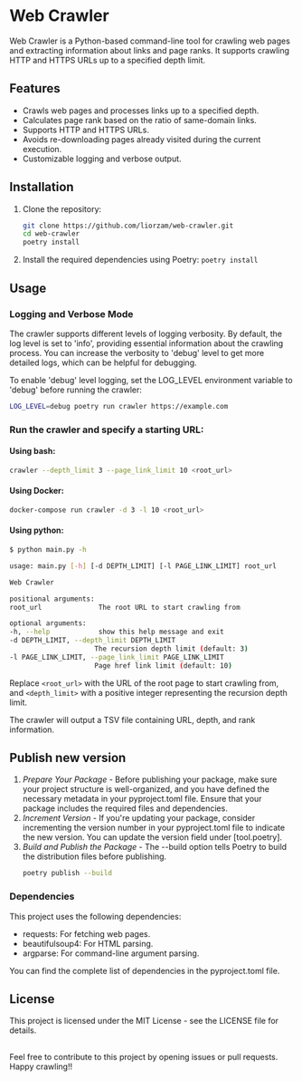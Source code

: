# Web Crawler

Web Crawler is a Python-based command-line tool for crawling web pages and extracting information about links and page ranks. It supports crawling HTTP and HTTPS URLs up to a specified depth limit.

## Features

- Crawls web pages and processes links up to a specified depth.
- Calculates page rank based on the ratio of same-domain links.
- Supports HTTP and HTTPS URLs.
- Avoids re-downloading pages already visited during the current execution.
- Customizable logging and verbose output.

## Installation

1. Clone the repository:
   <!-- #TODO: Upload to my personal git -->
   ```sh
   git clone https://github.com/liorzam/web-crawler.git
   cd web-crawler
   poetry install
   ```

2. Install the required dependencies using Poetry: `poetry install`

## Usage

### Logging and Verbose Mode
The crawler supports different levels of logging verbosity. By default, the log level is set to 'info', providing essential information about the crawling process. You can increase the verbosity to 'debug' level to get more detailed logs, which can be helpful for debugging.

To enable 'debug' level logging, set the LOG_LEVEL environment variable to 'debug' before running the crawler:

```sh
LOG_LEVEL=debug poetry run crawler https://example.com
```

### Run the crawler and specify a starting URL:
#### Using bash:
   ```sh 
   crawler --depth_limit 3 --page_link_limit 10 <root_url>
   ```

#### Using Docker:
   ```sh 
   docker-compose run crawler -d 3 -l 10 <root_url>
   ```

#### Using python:
   ```sh
$ python main.py -h
   
usage: main.py [-h] [-d DEPTH_LIMIT] [-l PAGE_LINK_LIMIT] root_url

Web Crawler

positional arguments:
root_url              The root URL to start crawling from

optional arguments:
-h, --help            show this help message and exit
-d DEPTH_LIMIT, --depth_limit DEPTH_LIMIT
                        The recursion depth limit (default: 3)
-l PAGE_LINK_LIMIT, --page_link_limit PAGE_LINK_LIMIT
                        Page href link limit (default: 10)

   ```

Replace `<root_url>` with the URL of the root page to start crawling from, and `<depth_limit>` with a positive integer representing the recursion depth limit.

The crawler will output a TSV file containing URL, depth, and rank information.

<!-- #TODO: Deploy docker to dockerhub -->
<!-- #TODO: Add how to use with docker  -->

## Publish new version

1. *Prepare Your Package* - Before publishing your package, make sure your project structure is well-organized, and you have defined the necessary metadata in your pyproject.toml file. Ensure that your package includes the required files and dependencies.
1. *Increment Version* - If you're updating your package, consider incrementing the version number in your pyproject.toml file to indicate the new version. You can update the version field under [tool.poetry]. <!-- TODO: Github action that do that automatically  -->
1. *Build and Publish the Package* - The --build option tells Poetry to build the distribution files before publishing.
   ```sh
   poetry publish --build
   ```



### Dependencies
This project uses the following dependencies:

* requests: For fetching web pages.
* beautifulsoup4: For HTML parsing.
* argparse: For command-line argument parsing.

You can find the complete list of dependencies in the pyproject.toml file.

## License
This project is licensed under the MIT License - see the LICENSE file for details.

##
Feel free to contribute to this project by opening issues or pull requests. Happy crawling!!